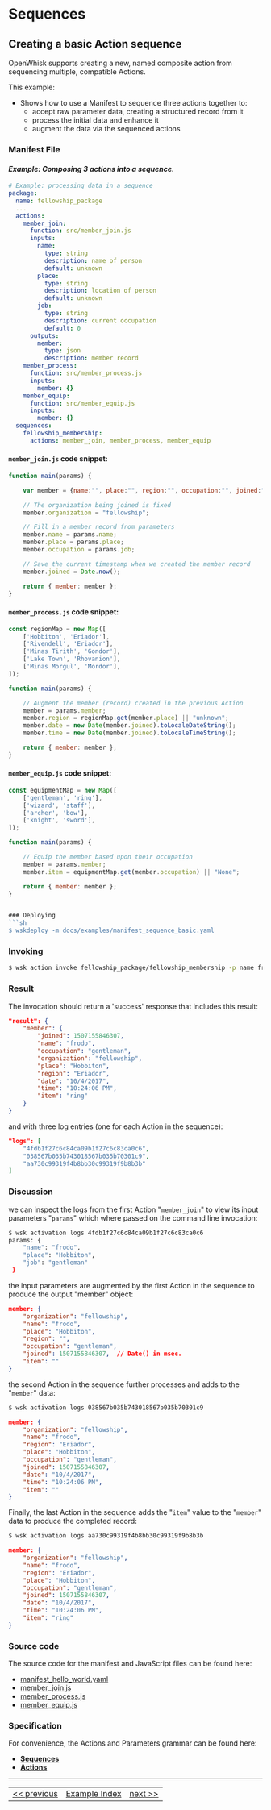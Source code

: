 <!--
#
# Licensed to the Apache Software Foundation (ASF) under one or more
# contributor license agreements.  See the NOTICE file distributed with
# this work for additional information regarding copyright ownership.
# The ASF licenses this file to You under the Apache License, Version 2.0
# (the "License"); you may not use this file except in compliance with
# the License.  You may obtain a copy of the License at
#
#     http://www.apache.org/licenses/LICENSE-2.0
#
# Unless required by applicable law or agreed to in writing, software
# distributed under the License is distributed on an "AS IS" BASIS,
# WITHOUT WARRANTIES OR CONDITIONS OF ANY KIND, either express or implied.
# See the License for the specific language governing permissions and
# limitations under the License.
#
-->

# Sequences

## Creating a basic Action sequence

OpenWhisk supports creating a new, named composite action from sequencing multiple, compatible Actions.

This example:
- Shows how to use a Manifest to sequence three actions together to:
  - accept raw parameter data, creating a structured record from it
  - process the initial data and enhance it
  - augment the data via the sequenced actions

### Manifest File

#### _Example: Composing 3 actions into a sequence._
```yaml
# Example: processing data in a sequence
package:
  name: fellowship_package
  ...
  actions:
    member_join:
      function: src/member_join.js
      inputs:
        name:
          type: string
          description: name of person
          default: unknown
        place:
          type: string
          description: location of person
          default: unknown
        job:
          type: string
          description: current occupation
          default: 0
      outputs:
        member:
          type: json
          description: member record
    member_process:
      function: src/member_process.js
      inputs:
        member: {}
    member_equip:
      function: src/member_equip.js
      inputs:
        member: {}
  sequences:
    fellowship_membership:
      actions: member_join, member_process, member_equip
```

#### ```member_join.js``` code snippet:
```javascript
function main(params) {

    var member = {name:"", place:"", region:"", occupation:"", joined:"", organization:"", item:"" };

    // The organization being joined is fixed
    member.organization = "fellowship";

    // Fill in a member record from parameters
    member.name = params.name;
    member.place = params.place;
    member.occupation = params.job;

    // Save the current timestamp when we created the member record
    member.joined = Date.now();

    return { member: member };
}
```

#### ```member_process.js``` code snippet:
```javascript
const regionMap = new Map([
    ['Hobbiton', 'Eriador'],
    ['Rivendell', 'Eriador'],
    ['Minas Tirith', 'Gondor'],
    ['Lake Town', 'Rhovanion'],
    ['Minas Morgul', 'Mordor'],
]);

function main(params) {

    // Augment the member (record) created in the previous Action
    member = params.member;
    member.region = regionMap.get(member.place) || "unknown";
    member.date = new Date(member.joined).toLocaleDateString();
    member.time = new Date(member.joined).toLocaleTimeString();

    return { member: member };
}
```

#### ```member_equip.js``` code snippet:
```javascript
const equipmentMap = new Map([
    ['gentleman', 'ring'],
    ['wizard', 'staff'],
    ['archer', 'bow'],
    ['knight', 'sword'],
]);

function main(params) {

    // Equip the member based upon their occupation
    member = params.member;
    member.item = equipmentMap.get(member.occupation) || "None";

    return { member: member };
}


### Deploying
```sh
$ wskdeploy -m docs/examples/manifest_sequence_basic.yaml
```

### Invoking
```sh
$ wsk action invoke fellowship_package/fellowship_membership -p name frodo -p place Hobbiton -p job gentleman  -b
```

### Result
The invocation should return a 'success' response that includes this result:
```json
"result": {
    "member": {
        "joined": 1507155846307,
        "name": "frodo",
        "occupation": "gentleman",
        "organization": "fellowship",
        "place": "Hobbiton",
        "region": "Eriador",
        "date": "10/4/2017",
        "time": "10:24:06 PM",
        "item": "ring"
    }
}
```

and with three log entries (one for each Action in the sequence):
```json
"logs": [
    "4fdb1f27c6c84ca09b1f27c6c83ca0c6",
    "038567b035b743018567b035b70301c9",
    "aa730c99319f4b8bb30c99319f9b8b3b"
]
```

### Discussion

we can inspect the logs from the first Action "```member_join```" to view its input parameters "```params```" which where passed on the command line invocation:
```sh
$ wsk activation logs 4fdb1f27c6c84ca09b1f27c6c83ca0c6
params: {
    "name": "frodo",
    "place": "Hobbiton",
    "job": "gentleman"
 }
```
the input parameters are augmented by the first Action in the sequence to produce the output "member" object:

```json
member: {
    "organization": "fellowship",
    "name": "frodo",
    "place": "Hobbiton",
    "region": "",
    "occupation": "gentleman",
    "joined": 1507155846307,  // Date() in msec.
    "item": ""
}

```

the second Action in the sequence further processes and adds to the "```member```" data:
```sh
$ wsk activation logs 038567b035b743018567b035b70301c9

```

```json
member: {
    "organization": "fellowship",
    "name": "frodo",
    "region": "Eriador",
    "place": "Hobbiton",
    "occupation": "gentleman",
    "joined": 1507155846307,
    "date": "10/4/2017",
    "time": "10:24:06 PM",
    "item": ""
}
```

Finally, the last Action in the sequence adds the "```item```" value to the "```member```" data to produce the completed record:
```sh
$ wsk activation logs aa730c99319f4b8bb30c99319f9b8b3b

```

```json
member: {
    "organization": "fellowship",
    "name": "frodo",
    "region": "Eriador",
    "place": "Hobbiton",
    "occupation": "gentleman",
    "joined": 1507155846307,
    "date": "10/4/2017",
    "time": "10:24:06 PM",
    "item": "ring"
}
```

### Source code
The source code for the manifest and JavaScript files can be found here:
- [manifest_hello_world.yaml](examples/manifest_sequence_basic.yaml)
- [member_join.js](examples/src/member_join.js)
- [member_process.js](examples/src/member_process.js)
- [member_equip.js](examples/src/member_equip.js)

### Specification
For convenience, the Actions and Parameters grammar can be found here:
- **[Sequences](../specification/html/spec_sequences.md#sequences)**
- **[Actions](../specification/html/spec_actions.md#actions)**

---
<!--
 Bottom Navigation
-->
<html>
<div align="center">
<table align="center">
  <tr>
    <td><a href="wskdeploy_action_env_var_parms.md#actions">&lt;&lt;&nbsp;previous</a></td>
    <td><a href="programming_guide.md#guided-examples">Example Index</a></td>
    <td><a href="wskdeploy_triggerrule_basic.md#triggers-and-rules">next&nbsp;&gt;&gt;</a></td>
  </tr>
</table>
</div>
</html>

